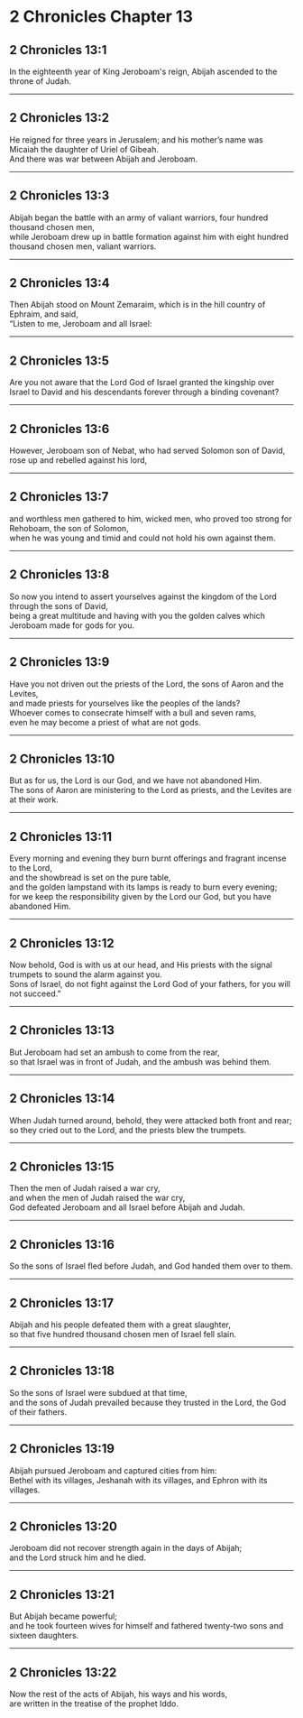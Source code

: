 # 2 Chronicles Chapter 13

## 2 Chronicles 13:1

In the eighteenth year of King Jeroboam's reign, Abijah ascended to the throne of Judah.

---

## 2 Chronicles 13:2

He reigned for three years in Jerusalem; and his mother’s name was Micaiah the daughter of Uriel of Gibeah.  
And there was war between Abijah and Jeroboam.

---

## 2 Chronicles 13:3

Abijah began the battle with an army of valiant warriors, four hundred thousand chosen men,  
while Jeroboam drew up in battle formation against him with eight hundred thousand chosen men, valiant warriors.

---

## 2 Chronicles 13:4

Then Abijah stood on Mount Zemaraim, which is in the hill country of Ephraim, and said,  
“Listen to me, Jeroboam and all Israel:

---

## 2 Chronicles 13:5

Are you not aware that the Lord God of Israel granted the kingship over Israel to David and his descendants forever through a binding covenant?

---

## 2 Chronicles 13:6

However, Jeroboam son of Nebat, who had served Solomon son of David, rose up and rebelled against his lord,

---

## 2 Chronicles 13:7

and worthless men gathered to him, wicked men, who proved too strong for Rehoboam, the son of Solomon,  
when he was young and timid and could not hold his own against them.

---

## 2 Chronicles 13:8

So now you intend to assert yourselves against the kingdom of the Lord through the sons of David,  
being a great multitude and having with you the golden calves which Jeroboam made for gods for you.

---

## 2 Chronicles 13:9

Have you not driven out the priests of the Lord, the sons of Aaron and the Levites,  
and made priests for yourselves like the peoples of the lands?  
Whoever comes to consecrate himself with a bull and seven rams,  
even he may become a priest of what are not gods.

---

## 2 Chronicles 13:10

But as for us, the Lord is our God, and we have not abandoned Him.  
The sons of Aaron are ministering to the Lord as priests, and the Levites are at their work.

---

## 2 Chronicles 13:11

Every morning and evening they burn burnt offerings and fragrant incense to the Lord,  
and the showbread is set on the pure table,  
and the golden lampstand with its lamps is ready to burn every evening;  
for we keep the responsibility given by the Lord our God, but you have abandoned Him.

---

## 2 Chronicles 13:12

Now behold, God is with us at our head, and His priests with the signal trumpets to sound the alarm against you.  
Sons of Israel, do not fight against the Lord God of your fathers, for you will not succeed.”

---

## 2 Chronicles 13:13

But Jeroboam had set an ambush to come from the rear,  
so that Israel was in front of Judah, and the ambush was behind them.

---

## 2 Chronicles 13:14

When Judah turned around, behold, they were attacked both front and rear;  
so they cried out to the Lord, and the priests blew the trumpets.

---

## 2 Chronicles 13:15

Then the men of Judah raised a war cry,  
and when the men of Judah raised the war cry,  
God defeated Jeroboam and all Israel before Abijah and Judah.

---

## 2 Chronicles 13:16

So the sons of Israel fled before Judah, and God handed them over to them.

---

## 2 Chronicles 13:17

Abijah and his people defeated them with a great slaughter,  
so that five hundred thousand chosen men of Israel fell slain.

---

## 2 Chronicles 13:18

So the sons of Israel were subdued at that time,  
and the sons of Judah prevailed because they trusted in the Lord, the God of their fathers.

---

## 2 Chronicles 13:19

Abijah pursued Jeroboam and captured cities from him:  
Bethel with its villages, Jeshanah with its villages, and Ephron with its villages.

---

## 2 Chronicles 13:20

Jeroboam did not recover strength again in the days of Abijah;  
and the Lord struck him and he died.

---

## 2 Chronicles 13:21

But Abijah became powerful;  
and he took fourteen wives for himself and fathered twenty-two sons and sixteen daughters.

---

## 2 Chronicles 13:22

Now the rest of the acts of Abijah, his ways and his words,  
are written in the treatise of the prophet Iddo.
